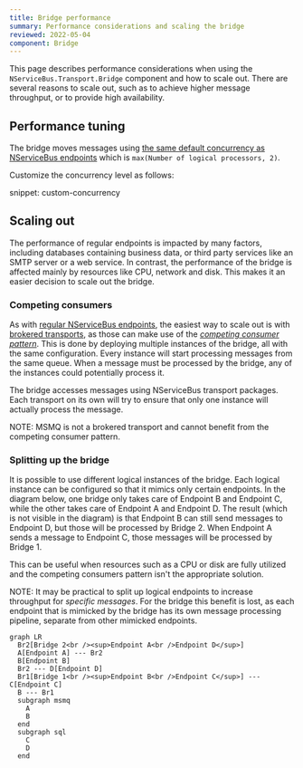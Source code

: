 ```yaml
---
title: Bridge performance
summary: Performance considerations and scaling the bridge
reviewed: 2022-05-04
component: Bridge
---
```

This page describes performance considerations when using the `NServiceBus.Transport.Bridge` component and how to scale out. There are several reasons to scale out, such as to achieve higher message throughput, or to provide high availability.

## Performance tuning

The bridge moves messages using [the same default concurrency as NServiceBus endpoints](/nservicebus/operations/tuning.md#configuring-concurrency-limit) which is `max(Number of logical processors, 2)`.

Customize the concurrency level as follows:

snippet: custom-concurrency

## Scaling out

The performance of regular endpoints is impacted by many factors, including databases containing business data, or third party services like an SMTP server or a web service. In contrast, the performance of the bridge is affected mainly by resources like CPU, network and disk. This makes it an easier decision to scale out the bridge.

### Competing consumers

As with [regular NServiceBus endpoints](/nservicebus/architecture/scaling.md#scaling-out-to-multiple-nodes-competing-consumers), the easiest way to scale out is with [brokered transports](/transports/types.md#broker-transports), as those can make use of the *[competing consumer pattern](https://www.enterpriseintegrationpatterns.com/patterns/messaging/CompetingConsumers.html)*. This is done by deploying multiple instances of the bridge, all with the same configuration. Every instance will start processing messages from the same queue. When a message must be processed by the bridge, any of the instances could potentially process it.

The bridge accesses messages using NServiceBus transport packages. Each transport on its own will try to ensure that only one instance will actually process the message.

NOTE: MSMQ is not a brokered transport and cannot benefit from the competing consumer pattern.

### Splitting up the bridge

It is possible to use different logical instances of the bridge. Each logical instance can be configured so that it mimics only certain endpoints. In the diagram below, one bridge only takes care of Endpoint B and Endpoint C, while the other takes care of Endpoint A and Endpoint D. The result (which is not visible in the diagram) is that Endpoint B can still send messages to Endpoint D, but those will be processed by Bridge 2. When Endpoint A sends a message to Endpoint C, those messages will be processed by Bridge 1.

This can be useful when resources such as a CPU or disk are fully utilized and the competing consumers pattern isn't the appropriate solution.

NOTE: It may be practical to split up logical endpoints to increase throughput for *specific messages*. For the bridge this benefit is lost, as each endpoint that is mimicked by the bridge has its own message processing pipeline, separate from other mimicked endpoints.



```mermaid
graph LR
  Br2[Bridge 2<br /><sup>Endpoint A<br />Endpoint D</sup>]
  A[Endpoint A] --- Br2
  B[Endpoint B]
  Br2 --- D[Endpoint D]
  Br1[Bridge 1<br /><sup>Endpoint B<br />Endpoint C</sup>] --- C[Endpoint C]
  B --- Br1
  subgraph msmq
    A
    B
  end
  subgraph sql
    C
    D
  end
```
